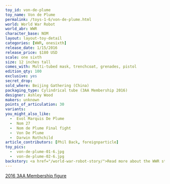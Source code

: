 ```yaml
---
toy_id: von-de-plume
toy_name: Von de Plume
permalink: /toys-1-6/von-de-plume.html
world: World War Robot
world_abr: WWR
character_base: NOM
layout: layout-toy-detail
categories: [WWR, onesixth]
release_date: 1/15/2016
release_price: $180 USD
scale: one sixth
size: 12 inches tall
comes_with: Multi-tubed mask, trenchcoat, grenades, pistol
edition_qty: 100
exclusive: yes
secret_drop:
sold_where: Beijing Gathering (China)
packaging_type: Cylindrical tube (3AA Membership 2016)
designer: Ashley Wood
makers: unknown
points_of_articulation: 30
variants: 
you_might_also_like:
  -  Evol Marquis De Plume
  -  Nom 27
  -  Nom de Plume Final fight
  -  Von De Plume
  -  Darwin Rothchild
article_contributors: [Phil Back, foreignparticle]
toy_pics:
  -  von-de-plume-01-6.jpg
  -  von-de-plume-02-6.jpg
backstory: <a href="/world-war-robot-story/">Read more about the WWR story</a>
---
```

<a href="/Three-A-Legion-History/#2016">2016 3AA Membership figure</a>